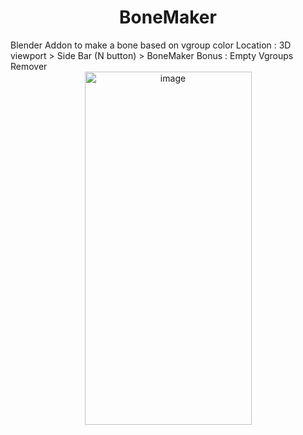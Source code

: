 <div align="center">

# BoneMaker  
</div>
Blender Addon to make a bone based on vgroup color  
Location  : 3D viewport > Side Bar (N button) > BoneMaker
Bonus     : Empty Vgroups Remover

<div align="center">
<img width="267" height="565" alt="image" src="https://github.com/user-attachments/assets/7f7a74c5-703b-423b-b0da-d0a009280e2b" />

</div>

